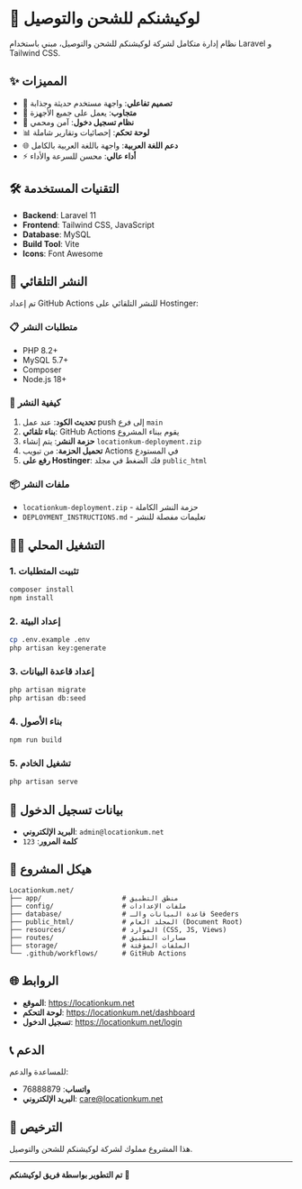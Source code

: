 # 🚀 لوكيشنكم للشحن والتوصيل

نظام إدارة متكامل لشركة لوكيشنكم للشحن والتوصيل، مبني باستخدام Laravel و Tailwind CSS.

## ✨ المميزات

- 🎨 **تصميم تفاعلي**: واجهة مستخدم حديثة وجذابة
- 📱 **متجاوب**: يعمل على جميع الأجهزة
- 🔐 **نظام تسجيل دخول**: آمن ومحمي
- 📊 **لوحة تحكم**: إحصائيات وتقارير شاملة
- 🌐 **دعم اللغة العربية**: واجهة باللغة العربية بالكامل
- ⚡ **أداء عالي**: محسن للسرعة والأداء

## 🛠️ التقنيات المستخدمة

- **Backend**: Laravel 11
- **Frontend**: Tailwind CSS, JavaScript
- **Database**: MySQL
- **Build Tool**: Vite
- **Icons**: Font Awesome

## 🚀 النشر التلقائي

تم إعداد GitHub Actions للنشر التلقائي على Hostinger:

### 📋 متطلبات النشر
- PHP 8.2+
- MySQL 5.7+
- Composer
- Node.js 18+

### 🔄 كيفية النشر
1. **تحديث الكود**: عند عمل push إلى فرع `main`
2. **بناء تلقائي**: GitHub Actions يقوم ببناء المشروع
3. **حزمة النشر**: يتم إنشاء `locationkum-deployment.zip`
4. **تحميل الحزمة**: من تبويب Actions في المستودع
5. **رفع على Hostinger**: فك الضغط في مجلد `public_html`

### 📦 ملفات النشر
- `locationkum-deployment.zip` - حزمة النشر الكاملة
- `DEPLOYMENT_INSTRUCTIONS.md` - تعليمات مفصلة للنشر

## 🏃‍♂️ التشغيل المحلي

### 1. تثبيت المتطلبات
```bash
composer install
npm install
```

### 2. إعداد البيئة
```bash
cp .env.example .env
php artisan key:generate
```

### 3. إعداد قاعدة البيانات
```bash
php artisan migrate
php artisan db:seed
```

### 4. بناء الأصول
```bash
npm run build
```

### 5. تشغيل الخادم
```bash
php artisan serve
```

## 🔑 بيانات تسجيل الدخول

- **البريد الإلكتروني**: `admin@locationkum.net`
- **كلمة المرور**: `123`

## 📁 هيكل المشروع

```
Locationkum.net/
├── app/                    # منطق التطبيق
├── config/                 # ملفات الإعدادات
├── database/               # قاعدة البيانات والـ Seeders
├── public_html/            # المجلد العام (Document Root)
├── resources/              # الموارد (CSS, JS, Views)
├── routes/                 # مسارات التطبيق
├── storage/                # الملفات المؤقتة
└── .github/workflows/      # GitHub Actions
```

## 🌐 الروابط

- **الموقع**: https://locationkum.net
- **لوحة التحكم**: https://locationkum.net/dashboard
- **تسجيل الدخول**: https://locationkum.net/login

## 📞 الدعم

للمساعدة والدعم:
- **واتساب**: 76888879
- **البريد الإلكتروني**: care@locationkum.net

## 📄 الترخيص

هذا المشروع مملوك لشركة لوكيشنكم للشحن والتوصيل.

---

**تم التطوير بواسطة فريق لوكيشنكم** 🚀
